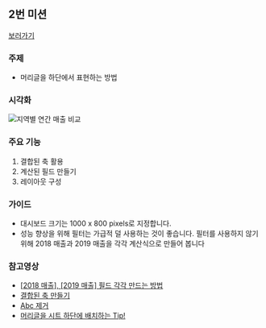 ## 2번 미션 
[보러가기](https://public.tableau.com/profile/.19603039#!/vizhome/__2_15847904165180/sheet2)


### 주제

- 머리글을 하단에서 표현하는 방법

### 시각화

![지역별 연간 매출 비교](https://user-images.githubusercontent.com/40276516/77225725-1bed2380-6bb5-11ea-88ac-fc54d6920c2c.png)

### 주요 기능

  1. 결합된 축 활용
  2. 계산된 필드 만들기
  3. 레이아웃 구성
  
### 가이드

- 대시보드 크기는 1000 x 800 pixels로 지정합니다.
- 성능 향상을 위해 필터는 가급적 덜 사용하는 것이 좋습니다. 필터를 사용하지 않기 위해 2018 매출과 2019 매출을 각각 계산식으로 만들어 봅니다

### 참고영상

- [[2018 매출], [2019 매출] 필드 각각 만드는 방법](https://youtu.be/BrbnShMgdbQ)
- [결합된 축 만들기](https://youtu.be/CNXG9bIucH0)
- [Abc 제거](https://youtu.be/_igrcv_1vaI)
- [머리글을 시트 하단에 배치하는 Tip!](https://youtu.be/1GozDHpGmAk)

